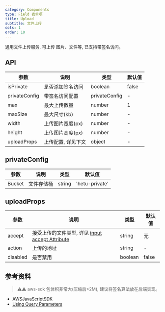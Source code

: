 ```yaml
---
category: Components
type: Field 表单项
title: Upload
subtitle: 文件上传
cols: 1
order: 10
---
```


通用文件上传服务, 可上传 图片、文件等, 已支持带签名访问。

## API

| 参数          | 说明               | 类型          | 默认值 |
| ------------- | ------------------ | ------------- | ------ |
| isPrivate     | 是否添加签名访问   | boolean       | false  |
| privateConfig | 带签名访问配置     | privateConfig | -      |
| max           | 最大上传数量       | number        | 1      |
| maxSize       | 最大尺寸(kb)       | number        | -      |
| width         | 上传图片宽度(px)   | number        | -      |
| height        | 上传图片高度(px)   | number        | -      |
| uploadProps   | 上传配置, 详见下文 | object        | -      |

## privateConfig
| 参数   | 说明       | 类型   | 默认值         |
| ------ | ---------- | ------ | -------------- |
| Bucket | 文件存储桶 | string | 'hetu-private' |


## uploadProps

| 参数     | 说明                                                                                                                           | 类型    | 默认值 |
| -------- | ------------------------------------------------------------------------------------------------------------------------------ | ------- | ------ |
| accept   | 接受上传的文件类型, 详见 [input accept Attribute](https://developer.mozilla.org/en-US/docs/Web/HTML/Element/input/file#accept) | string  | 无     |
| action   | 上传的地址                                                                                                                     | string  | -      |
| disabled | 是否禁用                                                                                                                       | boolean | false  |

## 参考资料
> ⚠️⚠️ aws-sdk 包体积非常大(压缩后>2M), 建议将签名算法放在后端实现。
* [AWSJavaScriptSDK](https://docs.aws.amazon.com/AWSJavaScriptSDK/latest/AWS/S3.html#getSignedUrl-property)
* [Using Query Parameters](https://docs.aws.amazon.com/AmazonS3/latest/API/sigv4-query-string-auth.html)
